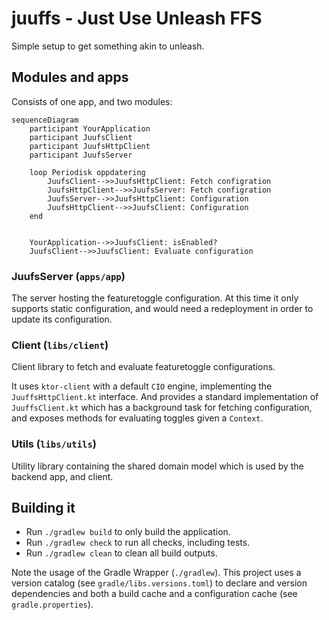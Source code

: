 # juuffs - Just Use Unleash FFS

Simple setup to get something akin to unleash.

## Modules and apps
Consists of one app, and two modules:

```mermaid
sequenceDiagram
    participant YourApplication
    participant JuufsClient
    participant JuufsHttpClient
    participant JuufsServer
    
    loop Periodisk oppdatering
        JuufsClient-->>JuufsHttpClient: Fetch configration
        JuufsHttpClient-->>JuufsServer: Fetch configration
        JuufsServer-->>JuufsHttpClient: Configuration
        JuufsHttpClient-->>JuufsClient: Configuration
    end
    

    YourApplication-->>JuufsClient: isEnabled?
    JuufsClient-->>JuufsClient: Evaluate configuration
```

### JuufsServer (`apps/app`)
The server hosting the featuretoggle configuration. At this time it only supports static configuration,
and would need a redeployment in order to update its configuration.

### Client (`libs/client`)
Client library to fetch and evaluate featuretoggle configurations.

It uses `ktor-client` with a default `CIO` engine, implementing the `JuuffsHttpClient.kt` interface.
And provides a standard implementation of `JuuffsClient.kt` which has a background task for fetching configuration, and exposes methods for evaluating toggles given a `Context`.

### Utils (`libs/utils`)
Utility library containing the shared domain model which is used by the backend app, and client.

## Building it
* Run `./gradlew build` to only build the application.
* Run `./gradlew check` to run all checks, including tests.
* Run `./gradlew clean` to clean all build outputs.

Note the usage of the Gradle Wrapper (`./gradlew`).
This project uses a version catalog (see `gradle/libs.versions.toml`) to declare and version dependencies
and both a build cache and a configuration cache (see `gradle.properties`).
